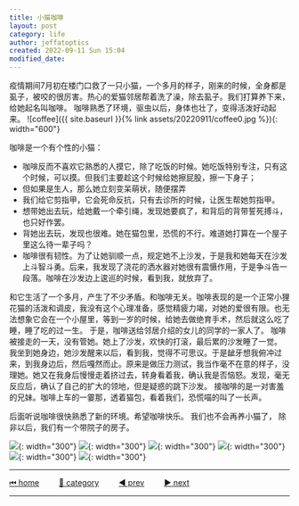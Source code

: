 ```yaml
---
title: 小猫咖啡
layout: post
category: life
author: jeffatoptics
created: 2022-09-11 Sun 15:04
modified_date:
---
```

疫情期间7月初在楼门口救了一只小猫，一个多月的样子，刚来的时候，全身都是虱子，被咬的很厉害。热心的爱猫邻居帮着洗了澡，除去虱子。我们打算养下来，给她起名叫咖啡。
咖啡熟悉了环境，驱虫以后，身体也壮了，变得活泼好动起来。
![coffee]({{ site.baseurl }}{% link assets/20220911/coffee0.jpg %}){: width="600"}

咖啡是一个有个性的小猫：
- 咖啡反而不喜欢它熟悉的人摸它，除了吃饭的时候。她吃饭特别专注，只有这个时候，可以摸。但我们主要趁这个时候给她擦屁股，擦一下身子；
- 但如果是生人，那么她立刻变呆萌状，随便摆弄
- 我们给它剪指甲，它会死命反抗，只有去诊所的时候，让医生帮她剪指甲。
- 想带她出去玩，给她戴一个牵引绳，发现她要疯了，和背后的背带誓死搏斗，也只好作罢。
- 背她出去玩，发现也很难。她在猫包里，恐慌的不行。难道她打算在一个屋子里这么待一辈子吗？
- 咖啡很有韧性。为了让她驯顺一点，规定她不上沙发，于是我和她每天在沙发上斗智斗勇。后来，我发现了浇花的洒水器对她很有震慑作用，于是争斗告一段落。咖啡在沙发边上逡巡的时候，看到我，就放弃了。

和它生活了一个多月，产生了不少矛盾。和咖啡无关。咖啡表现的是一个正常小狸花猫的活泼和调皮，我没有这个心理准备，感觉精疲力竭，对她的爱很有限。也无法想象它会在一个小屋里，等到一岁的时候，给她去做绝育手术，然后就这么吃了睡，睡了吃的过一生。
于是，咖啡送给邻居介绍的女儿的同学的一家人了。
咖啡被接走的一天，没有管她。她上了沙发，欢快的打滚，最后累的沙发睡了一觉。 我坐到她身边，她沙发醒来以后，看到我，觉得不可思议。于是龇牙想我俯冲过来，到我身边后，然后嘎然而止。原来是做压力测试，我当作毫不在意的样子，没理她。她又在我身后慢慢走着挤过去，转身看着我，确认我是否恼怒。发现，毫无反应后，确认了自己的扩大的领地，但是疑惑的跳下沙发。
接咖啡的是一对害羞的兄妹。咖啡上车的一霎那，透着猫包，看着我们，恐慌喵的叫了一长声。

后面听说咖啡很快熟悉了新的环境。希望咖啡快乐。
我们也不会再养小猫了， 除非以后，我们有一个带院子的房子。

![](../assets/20220911/coffee6.jpg){: width="300"}
![](../assets/20220911/coffee2.jpg){: width="300"}
![](../assets/20220911/coffee1.jpg){: width="300"}
![](../assets/20220911/coffee3.jpg){: width="300"}
![](../assets/20220911/coffee4.jpg){: width="300"}
![](../assets/20220911/coffee5.jpg){: width="300"}

---

[⏮ home](../index.md) &nbsp; &nbsp; &nbsp; &nbsp; [🔀 category](../category.md) &nbsp; &nbsp; &nbsp; &nbsp; [◀️ prev](./2022-05-28-go-out.md) &nbsp; &nbsp; &nbsp; &nbsp; [▶️ next](./2022-09-11-display-27-inch.md)

---
